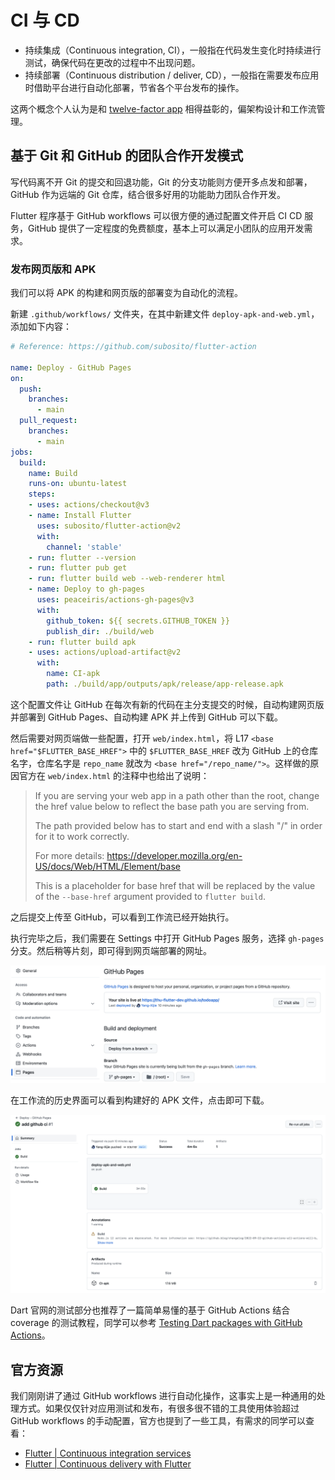 # CI 与 CD

- 持续集成（Continuous integration, CI），一般指在代码发生变化时持续进行测试，确保代码在更改的过程中不出现问题。
- 持续部署（Continuous distribution / deliver, CD），一般指在需要发布应用时借助平台进行自动化部署，节省各个平台发布的操作。

这两个概念个人认为是和 [twelve-factor app](https://12factor.net) 相得益彰的，偏架构设计和工作流管理。

## 基于 Git 和 GitHub 的团队合作开发模式

写代码离不开 Git 的提交和回退功能，Git 的分支功能则方便开多点发和部署，GitHub 作为远端的 Git 仓库，结合很多好用的功能助力团队合作开发。

Flutter 程序基于 GitHub workflows 可以很方便的通过配置文件开启 CI CD 服务，GitHub 提供了一定程度的免费额度，基本上可以满足小团队的应用开发需求。

### 发布网页版和 APK

我们可以将 APK 的构建和网页版的部署变为自动化的流程。

新建 `.github/workflows/` 文件夹，在其中新建文件 `deploy-apk-and-web.yml`，添加如下内容：

```yaml
# Reference: https://github.com/subosito/flutter-action

name: Deploy - GitHub Pages
on:
  push:
    branches:
      - main
  pull_request:
    branches:
      - main
jobs:
  build:
    name: Build
    runs-on: ubuntu-latest
    steps:
    - uses: actions/checkout@v3
    - name: Install Flutter
      uses: subosito/flutter-action@v2
      with:
        channel: 'stable'
    - run: flutter --version
    - run: flutter pub get
    - run: flutter build web --web-renderer html
    - name: Deploy to gh-pages
      uses: peaceiris/actions-gh-pages@v3
      with:
        github_token: ${{ secrets.GITHUB_TOKEN }}
        publish_dir: ./build/web
    - run: flutter build apk
    - uses: actions/upload-artifact@v2
      with:
        name: CI-apk
        path: ./build/app/outputs/apk/release/app-release.apk
```

这个配置文件让 GitHub 在每次有新的代码在主分支提交的时候，自动构建网页版并部署到 GitHub Pages、自动构建 APK 并上传到 GitHub 可以下载。

然后需要对网页端做一些配置，打开 `web/index.html`，将 L17 `<base href="$FLUTTER_BASE_HREF">` 中的 `$FLUTTER_BASE_HREF` 改为 GitHub 上的仓库名字，仓库名字是 `repo_name` 就改为 `<base href="/repo_name/">`。这样做的原因官方在 `web/index.html` 的注释中也给出了说明：

> If you are serving your web app in a path other than the root, change the href value below to reflect the base path you are serving from.
> 
> The path provided below has to start and end with a slash "/" in order for it to work correctly.
> 
> For more details: https://developer.mozilla.org/en-US/docs/Web/HTML/Element/base
> 
> This is a placeholder for base href that will be replaced by the value of the `--base-href` argument provided to `flutter build`.

之后提交上传至 GitHub，可以看到工作流已经开始执行。

执行完毕之后，我们需要在 Settings 中打开 GitHub Pages 服务，选择 `gh-pages` 分支。然后稍等片刻，即可得到网页端部署的网址。

![](images-main/github-ci-web.png)

在工作流的历史界面可以看到构建好的 APK 文件，点击即可下载。

![](images-main/github-ci-apk.png)

Dart 官网的测试部分也推荐了一篇简单易懂的基于 GitHub Actions 结合 coverage 的测试教程，同学可以参考 [Testing Dart packages with GitHub Actions](https://poetryincode.dev/testing-dart-packages-with-github-actions)。

## 官方资源

我们刚刚讲了通过 GitHub workflows 进行自动化操作，这事实上是一种通用的处理方式。如果仅仅针对应用测试和发布，有很多很不错的工具使用体验超过 GitHub workflows 的手动配置，官方也提到了一些工具，有需求的同学可以查看：

- [Flutter | Continuous integration services](https://docs.flutter.dev/testing#continuous-integration-services)
- [Flutter | Continuous delivery with Flutter](https://docs.flutter.dev/deployment/cd)
